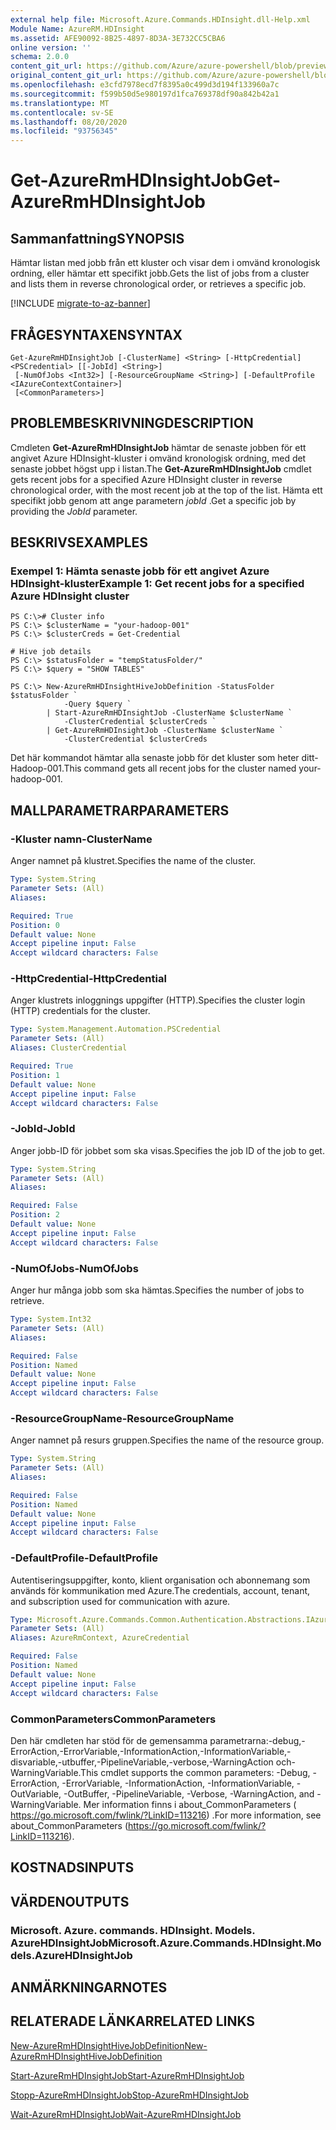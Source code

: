 ```yaml
---
external help file: Microsoft.Azure.Commands.HDInsight.dll-Help.xml
Module Name: AzureRM.HDInsight
ms.assetid: AFE90092-8B25-4897-8D3A-3E732CC5CBA6
online version: ''
schema: 2.0.0
content_git_url: https://github.com/Azure/azure-powershell/blob/preview/src/ResourceManager/HDInsight/Commands.HDInsight/help/Get-AzureRmHDInsightJob.md
original_content_git_url: https://github.com/Azure/azure-powershell/blob/preview/src/ResourceManager/HDInsight/Commands.HDInsight/help/Get-AzureRmHDInsightJob.md
ms.openlocfilehash: e3cfd7978ecd7f8395a0c499d3d194f133960a7c
ms.sourcegitcommit: f599b50d5e980197d1fca769378df90a842b42a1
ms.translationtype: MT
ms.contentlocale: sv-SE
ms.lasthandoff: 08/20/2020
ms.locfileid: "93756345"
---
```

# <span data-ttu-id="5f45d-101">Get-AzureRmHDInsightJob</span><span class="sxs-lookup"><span data-stu-id="5f45d-101">Get-AzureRmHDInsightJob</span></span>

## <span data-ttu-id="5f45d-102">Sammanfattning</span><span class="sxs-lookup"><span data-stu-id="5f45d-102">SYNOPSIS</span></span>
<span data-ttu-id="5f45d-103">Hämtar listan med jobb från ett kluster och visar dem i omvänd kronologisk ordning, eller hämtar ett specifikt jobb.</span><span class="sxs-lookup"><span data-stu-id="5f45d-103">Gets the list of jobs from a cluster and lists them in reverse chronological order, or retrieves a specific job.</span></span>

[!INCLUDE [migrate-to-az-banner](../../includes/migrate-to-az-banner.md)]

## <span data-ttu-id="5f45d-104">FRÅGESYNTAXEN</span><span class="sxs-lookup"><span data-stu-id="5f45d-104">SYNTAX</span></span>

```
Get-AzureRmHDInsightJob [-ClusterName] <String> [-HttpCredential] <PSCredential> [[-JobId] <String>]
 [-NumOfJobs <Int32>] [-ResourceGroupName <String>] [-DefaultProfile <IAzureContextContainer>]
 [<CommonParameters>]
```

## <span data-ttu-id="5f45d-105">PROBLEMBESKRIVNING</span><span class="sxs-lookup"><span data-stu-id="5f45d-105">DESCRIPTION</span></span>
<span data-ttu-id="5f45d-106">Cmdleten **Get-AzureRmHDInsightJob** hämtar de senaste jobben för ett angivet Azure HDInsight-kluster i omvänd kronologisk ordning, med det senaste jobbet högst upp i listan.</span><span class="sxs-lookup"><span data-stu-id="5f45d-106">The **Get-AzureRmHDInsightJob** cmdlet gets recent jobs for a specified Azure HDInsight cluster in reverse chronological order, with the most recent job at the top of the list.</span></span>
<span data-ttu-id="5f45d-107">Hämta ett specifikt jobb genom att ange parametern *jobId* .</span><span class="sxs-lookup"><span data-stu-id="5f45d-107">Get a specific job by providing the *JobId* parameter.</span></span>

## <span data-ttu-id="5f45d-108">BESKRIVS</span><span class="sxs-lookup"><span data-stu-id="5f45d-108">EXAMPLES</span></span>

### <span data-ttu-id="5f45d-109">Exempel 1: Hämta senaste jobb för ett angivet Azure HDInsight-kluster</span><span class="sxs-lookup"><span data-stu-id="5f45d-109">Example 1: Get recent jobs for a specified Azure HDInsight cluster</span></span>
```
PS C:\># Cluster info
PS C:\> $clusterName = "your-hadoop-001"
PS C:\> $clusterCreds = Get-Credential

# Hive job details
PS C:\> $statusFolder = "tempStatusFolder/"
PS C:\> $query = "SHOW TABLES"

PS C:\> New-AzureRmHDInsightHiveJobDefinition -StatusFolder $statusFolder `
            -Query $query `
        | Start-AzureRmHDInsightJob -ClusterName $clusterName `
            -ClusterCredential $clusterCreds `
        | Get-AzureRmHDInsightJob -ClusterName $clusterName `
            -ClusterCredential $clusterCreds
```

<span data-ttu-id="5f45d-110">Det här kommandot hämtar alla senaste jobb för det kluster som heter ditt-Hadoop-001.</span><span class="sxs-lookup"><span data-stu-id="5f45d-110">This command gets all recent jobs for the cluster named your-hadoop-001.</span></span>

## <span data-ttu-id="5f45d-111">MALLPARAMETRAR</span><span class="sxs-lookup"><span data-stu-id="5f45d-111">PARAMETERS</span></span>

### <span data-ttu-id="5f45d-112">-Kluster namn</span><span class="sxs-lookup"><span data-stu-id="5f45d-112">-ClusterName</span></span>
<span data-ttu-id="5f45d-113">Anger namnet på klustret.</span><span class="sxs-lookup"><span data-stu-id="5f45d-113">Specifies the name of the cluster.</span></span>

```yaml
Type: System.String
Parameter Sets: (All)
Aliases: 

Required: True
Position: 0
Default value: None
Accept pipeline input: False
Accept wildcard characters: False
```

### <span data-ttu-id="5f45d-114">-HttpCredential</span><span class="sxs-lookup"><span data-stu-id="5f45d-114">-HttpCredential</span></span>
<span data-ttu-id="5f45d-115">Anger klustrets inloggnings uppgifter (HTTP).</span><span class="sxs-lookup"><span data-stu-id="5f45d-115">Specifies the cluster login (HTTP) credentials for the cluster.</span></span>

```yaml
Type: System.Management.Automation.PSCredential
Parameter Sets: (All)
Aliases: ClusterCredential

Required: True
Position: 1
Default value: None
Accept pipeline input: False
Accept wildcard characters: False
```

### <span data-ttu-id="5f45d-116">-JobId</span><span class="sxs-lookup"><span data-stu-id="5f45d-116">-JobId</span></span>
<span data-ttu-id="5f45d-117">Anger jobb-ID för jobbet som ska visas.</span><span class="sxs-lookup"><span data-stu-id="5f45d-117">Specifies the job ID of the job to get.</span></span>

```yaml
Type: System.String
Parameter Sets: (All)
Aliases: 

Required: False
Position: 2
Default value: None
Accept pipeline input: False
Accept wildcard characters: False
```

### <span data-ttu-id="5f45d-118">-NumOfJobs</span><span class="sxs-lookup"><span data-stu-id="5f45d-118">-NumOfJobs</span></span>
<span data-ttu-id="5f45d-119">Anger hur många jobb som ska hämtas.</span><span class="sxs-lookup"><span data-stu-id="5f45d-119">Specifies the number of jobs to retrieve.</span></span>

```yaml
Type: System.Int32
Parameter Sets: (All)
Aliases: 

Required: False
Position: Named
Default value: None
Accept pipeline input: False
Accept wildcard characters: False
```

### <span data-ttu-id="5f45d-120">-ResourceGroupName</span><span class="sxs-lookup"><span data-stu-id="5f45d-120">-ResourceGroupName</span></span>
<span data-ttu-id="5f45d-121">Anger namnet på resurs gruppen.</span><span class="sxs-lookup"><span data-stu-id="5f45d-121">Specifies the name of the resource group.</span></span>

```yaml
Type: System.String
Parameter Sets: (All)
Aliases: 

Required: False
Position: Named
Default value: None
Accept pipeline input: False
Accept wildcard characters: False
```

### <span data-ttu-id="5f45d-122">-DefaultProfile</span><span class="sxs-lookup"><span data-stu-id="5f45d-122">-DefaultProfile</span></span>
<span data-ttu-id="5f45d-123">Autentiseringsuppgifter, konto, klient organisation och abonnemang som används för kommunikation med Azure.</span><span class="sxs-lookup"><span data-stu-id="5f45d-123">The credentials, account, tenant, and subscription used for communication with azure.</span></span>

```yaml
Type: Microsoft.Azure.Commands.Common.Authentication.Abstractions.IAzureContextContainer
Parameter Sets: (All)
Aliases: AzureRmContext, AzureCredential

Required: False
Position: Named
Default value: None
Accept pipeline input: False
Accept wildcard characters: False
```

### <span data-ttu-id="5f45d-124">CommonParameters</span><span class="sxs-lookup"><span data-stu-id="5f45d-124">CommonParameters</span></span>
<span data-ttu-id="5f45d-125">Den här cmdleten har stöd för de gemensamma parametrarna:-debug,-ErrorAction,-ErrorVariable,-InformationAction,-InformationVariable,-disvariable,-utbuffer,-PipelineVariable,-verbose,-WarningAction och-WarningVariable.</span><span class="sxs-lookup"><span data-stu-id="5f45d-125">This cmdlet supports the common parameters: -Debug, -ErrorAction, -ErrorVariable, -InformationAction, -InformationVariable, -OutVariable, -OutBuffer, -PipelineVariable, -Verbose, -WarningAction, and -WarningVariable.</span></span> <span data-ttu-id="5f45d-126">Mer information finns i about_CommonParameters ( https://go.microsoft.com/fwlink/?LinkID=113216) .</span><span class="sxs-lookup"><span data-stu-id="5f45d-126">For more information, see about_CommonParameters (https://go.microsoft.com/fwlink/?LinkID=113216).</span></span>

## <span data-ttu-id="5f45d-127">KOSTNADS</span><span class="sxs-lookup"><span data-stu-id="5f45d-127">INPUTS</span></span>

## <span data-ttu-id="5f45d-128">VÄRDEN</span><span class="sxs-lookup"><span data-stu-id="5f45d-128">OUTPUTS</span></span>

### <span data-ttu-id="5f45d-129">Microsoft. Azure. commands. HDInsight. Models. AzureHDInsightJob</span><span class="sxs-lookup"><span data-stu-id="5f45d-129">Microsoft.Azure.Commands.HDInsight.Models.AzureHDInsightJob</span></span>

## <span data-ttu-id="5f45d-130">ANMÄRKNINGAR</span><span class="sxs-lookup"><span data-stu-id="5f45d-130">NOTES</span></span>

## <span data-ttu-id="5f45d-131">RELATERADE LÄNKAR</span><span class="sxs-lookup"><span data-stu-id="5f45d-131">RELATED LINKS</span></span>

[<span data-ttu-id="5f45d-132">New-AzureRmHDInsightHiveJobDefinition</span><span class="sxs-lookup"><span data-stu-id="5f45d-132">New-AzureRmHDInsightHiveJobDefinition</span></span>](./New-AzureRmHDInsightHiveJobDefinition.md)

[<span data-ttu-id="5f45d-133">Start-AzureRmHDInsightJob</span><span class="sxs-lookup"><span data-stu-id="5f45d-133">Start-AzureRmHDInsightJob</span></span>](./Start-AzureRmHDInsightJob.md)

[<span data-ttu-id="5f45d-134">Stopp-AzureRmHDInsightJob</span><span class="sxs-lookup"><span data-stu-id="5f45d-134">Stop-AzureRmHDInsightJob</span></span>](./Stop-AzureRmHDInsightJob.md)

[<span data-ttu-id="5f45d-135">Wait-AzureRmHDInsightJob</span><span class="sxs-lookup"><span data-stu-id="5f45d-135">Wait-AzureRmHDInsightJob</span></span>](./Wait-AzureRmHDInsightJob.md)


